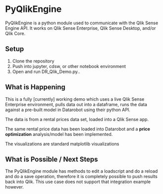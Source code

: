 # PyQlikEngine

PyQlikEngine is a python module used to communicate with the Qlik Sense Engine API. It works on Qlik Sense Enterprise, Qlik Sense Desktop, and/or Qlik Core.

## Setup
1. Clone the repository
2. Push into jupyter, cdsw, or other notebook environment
3. Open and run DR_Qlik_Demo.py.. 

## What is Happening

This is a fully [currently] working demo which uses a live Qlik Sense Enterprise environment, pulls data out into a dataframe, runs the data against a pre-built model in Datarobot using their python API. 

The data is from a rental prices data set, loaded into a Qlik Sense app.

The same rental price data has been loaded into Datarobot and a **price optimization** analysis/model has been implemented.

The visualizations are standard matplotlib visualizations

## What is Possible / Next Steps

The PyQlikEngine module has methods to edit a loadscript and do a reload and do a save operation, therefore it is completely possible to push results back into Qlik. This use case does not support that integration example however.
